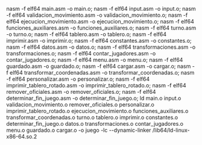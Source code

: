 nasm -f elf64 main.asm -o main.o;
nasm -f elf64 input.asm -o input.o;
nasm -f elf64 validacion_movimiento.asm -o validacion_movimiento.o;
nasm -f elf64 ejecucion_movimiento.asm -o ejecucion_movimiento.o;
nasm -f elf64 funciones_auxiliares.asm -o funciones_auxiliares.o;
nasm -f elf64 turno.asm -o turno.o;
nasm -f elf64 tablero.asm -o tablero.o;
nasm -f elf64 imprimir.asm -o imprimir.o;
nasm -f elf64 constantes.asm -o constantes.o;
nasm -f elf64 datos.asm -o datos.o;
nasm -f elf64 transformaciones.asm -o transformaciones.o;
nasm -f elf64 contar_jugadores.asm -o contar_jugadores.o;
nasm -f elf64 menu.asm -o menu.o;
nasm -f elf64 guardado.asm -o guardado.o;
nasm -f elf64 cargar.asm -o cargar.o;
nasm -f elf64 transformar_coordenadas.asm -o transformar_coordenadas.o;
nasm -f elf64 personalizar.asm -o personalizar.o;
nasm -f elf64 imprimir_tablero_rotado.asm -o imprimir_tablero_rotado.o;
nasm -f elf64 remover_oficiales.asm -o remover_oficiales.o;
nasm -f elf64 determinar_fin_juego.asm -o determinar_fin_juego.o;
ld main.o input.o validacion_movimiento.o remover_oficiales.o personalizar.o imprimir_tablero_rotado.o ejecucion_movimiento.o funciones_auxiliares.o transformar_coordenadas.o turno.o tablero.o imprimir.o constantes.o determinar_fin_juego.o datos.o transformaciones.o contar_jugadores.o menu.o guardado.o cargar.o -o juego -lc --dynamic-linker /lib64/ld-linux-x86-64.so.2